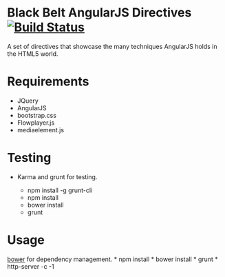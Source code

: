 # Black Belt AngularJS Directives [![Build Status](https://travis-ci.org/joshkurz/black-belt-AngularJS-directives.png?branch=master)](https://travis-ci.org/joshkurz/black-belt-AngularJS-directives)

A set of directives that showcase the many techniques AngularJS holds in the HTML5 world.

# Requirements
- JQuery
- AngularJS
- bootstrap.css
- Flowplayer.js
- mediaelement.js

# Testing

- Karma and grunt for testing. 

    * npm install -g grunt-cli
    * npm install
    * bower install
    * grunt

# Usage

[bower](http://twitter.github.com/bower/) for dependency management.
    * npm install
    * bower install
    * grunt
    * http-server -c -1